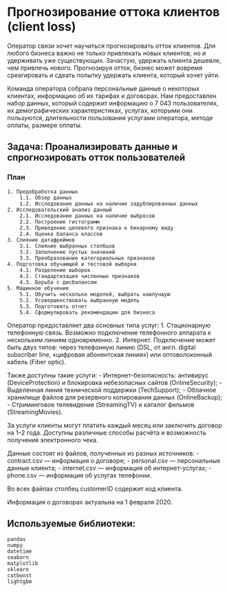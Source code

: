 # Прогнозирование оттока клиентов (client loss)

Оператор связи хочет научиться прогнозировать отток клиентов. Для любого бизнеса важно не только привлекать новых клиентов, но и удерживать уже существующих.
Зачастую, удержать клиента дешевле, чем привлечь нового.
Прогнозируя отток, бизнес может вовремя среагировать и сдеать попытку удержать клиента, который хочет уйти.

Команда оператора собрала персональные данные о некоторых клиентах, информацию об их тарифах и договорах. Нам предоставлен набор данных, который содержит информацию о 7 043 пользователях, их демографических характеристиках, услугах, которыми они пользуются, длительности пользования услугами оператора, методе оплаты, размере оплаты.

## Задача: Проанализировать данные и спрогнозировать отток пользователей

### План
    1. Предобработка данных
        1.1. Обзор данных
        1.2. Исследование данных на наличие задублированных данных
    2. Исследовательский анализ данный
        2.1. Исследование данных на наличие выбросов
        2.2. Построение гистограмм
        2.3. Приведение целевого признака к бинарному виду
        2.4. Оценка баланса классов
    3. Слияние датафреймов
        3.1. Слияние выбранных столбцов
        3.2. Заполнение пустых значений
        3.3. Преобразование категориальных признаков
    4. Подготовка обучающей и тестовой выборки
        4.1. Разделение выборок
        4.2. Стандартизация численных признаков
        4.3. Борьба с дисбалансом
    5. Машинное обучение
        5.1. Обучить несколько моделей, выбрать наилучшую
        5.2. Усовершенствовать выбранную модель
        5.3. Подготовить отчет
        5.4. Сформулировать рекомендации для бизнеса

Оператор предоставляет два основных типа услуг:
    1. Стационарную телефонную связь. Возможно подключение телефонного аппарата к нескольким линиям одновременно.
    2. Интернет. Подключение может быть двух типов: через телефонную линию (DSL, от англ. digital subscriber line, «цифровая абонентская линия») или оптоволоконный кабель (Fiber optic).

Также доступны такие услуги:
    - Интернет-безопасность: антивирус (DeviceProtection) и блокировка небезопасных сайтов (OnlineSecurity);
    - Выделенная линия технической поддержки (TechSupport);
    - Облачное хранилище файлов для резервного копирования данных (OnlineBackup);
    - Стриминговое телевидение (StreamingTV) и каталог фильмов (StreamingMovies).

За услуги клиенты могут платить каждый месяц или заключить договор на 1–2 года. Доступны различные способы расчёта и возможность получения электронного чека.

Данные состоят из файлов, полученных из разных источников:
    - contract.csv — информация о договоре;
    - personal.csv — персональные данные клиента;
    - internet.csv — информация об интернет-услугах;
    - phone.csv — информация об услугах телефонии.

Во всех файлах столбец customerID содержит код клиента.

Информация о договорах актуальна на 1 февраля 2020.

## Используемые библиотеки:
    pandas
    numpy
    datetime
    seaborn
    matplotlib
    sklearn
    catboost
    lightgbm
